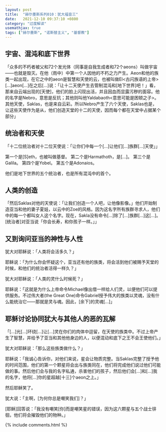 ```yaml
---
layout: post
title:  "赫尔墨斯系列010：犹大福音三"
date:   2021-12-10 09:37:10 +0800
category: "过度解读"
usemathjax: true
tags: ["赫尔墨斯", "诺斯替主义", "基督教"]
---
```


## 宇宙、混沌和底下世界

「众多的不朽者被父和72个发光体（同事是自我生成者和72个aeons）叫做宇宙——也就是毁灭。在他（雨中）中第一个人因他的不朽之力产生。Aeon和他的族类一起出现，在它之中的aeon是智慧和天使的云，也被叫做El<古闪族语的上帝>[...]aeon[...]在之后[...]说：「让十二天使产生去管制混沌和[地下世界]吧！」看，那来自云端出现的[天使]，他们的脸上闪现出活，并且因血而显露污秽的面容。他的名字是Nebro，意思是反抗；其他则叫他Yaldabaoth<意思可能是困顿之子>。其他天使，Saklas，也是来自云彩。所以Nebro产生了六个天使，Saklas也是，让这些天使作为是从，他们创造天堂的十二的天使，因而每个都在天堂中占据某个部分」

## 统治者和天使

「十二位统治者对十二位天使说：「让你们中每一个[...]让他们[...]族群[...]天使」」

第一个是[S]eth，也被叫做基督。
第二个是Harmathoth，是[...]。
第三个是Galila。
第四个是Yobel。
第五个是Adonaios。

他们是地下世界的五个统治者，也是所有混沌中的首个。

## 人类的创造

「然后Saklas对他的天使说：「让我们创造一个人吧，让他像影像。」他们开始制造亚当和他的妻子夏娃，以云中的Zoe的风格。因为这名字所有族群寻求人，他们中的每一个都叫女人这个名字。现在，Sakla没有命令[...]除了[...]族群[...]这[...]。[统治者]对亚当说「你会长寿，和你孩子一样。」」

## 又到询问亚当的神性与人性

犹大对耶稣说：「人类将会活多久？」

耶稣说：「为什么你会怀疑这个，亚当还有他的族类，将会活到他们被赐予天堂的时候，和他们的统治者活得一样久？」

犹大对耶稣说：「人类的灵什么时候死？」

耶稣说：「这就是为什么上帝命令Michael像出借一样给人们灵，以便他们可以提供服务。不过伟大者(the Great One)命令Gabriel授予伟大的族类以灵魂，没有什么能统治它——那就是灵与魂。因此，[余下]的灵魂[...]」

## 耶稣讨论协同犹大与其他人的恶的瓦解

「[...]光[...]环绕[...]让[...]灵在你们的肉体中逗留，在天使的族类中。不过上帝产生了智慧，并给予了亚当和其他他身边的人，以便混动和底下之王不会王使他们。」

犹大对耶稣说：「那么这些族类做什么？」

耶稣说：「我诚心告诉你，对他们来说，星会让物质完整。当Saklas完整了授予他的时间范围，他们的第一个颗星将会出与族类同在，他们将完成他们说过他们可能做的事。然后他们会与我的名字私通，杀害他们的孩子，然后他们会[...]和[...]我的名字，他将[...]你的星超越[十三]个aeon之上。」

然后耶稣笑了。

犹大说：「主啊，[为何你总是嘲笑我们]？」

[耶稣]回答说：「我没有嘲笑[你]而是嘲笑星的错误，因为这六颗星与五个战士徘徊，他们将会摧毁他们的物种。」

{% include comments.html %}
